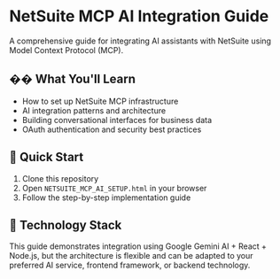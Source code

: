 # NetSuite MCP AI Integration Guide

A comprehensive guide for integrating AI assistants with NetSuite using Model Context Protocol (MCP).

## �� What You'll Learn
- How to set up NetSuite MCP infrastructure
- AI integration patterns and architecture
- Building conversational interfaces for business data
- OAuth authentication and security best practices

## 🚀 Quick Start
1. Clone this repository
2. Open `NETSUITE_MCP_AI_SETUP.html` in your browser
3. Follow the step-by-step implementation guide

## 🔧 Technology Stack
This guide demonstrates integration using Google Gemini AI + React + Node.js, but the architecture is flexible and can be adapted to your preferred AI service, frontend framework, or backend technology.
